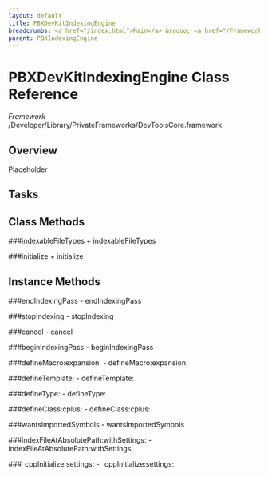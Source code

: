 ```yaml
---
layout: default
title: PBXDevKitIndexingEngine
breadcrumbs: <a href="/index.html">Main</a> &raquo; <a href="/Frameworks.html">Framework</a> &raquo; <a href="/Frameworks/DevToolsCore.html">DevToolsCore</a> &raquo; PBXDevKitIndexingEngine
parent: PBXIndexingEngine 
---
```

# PBXDevKitIndexingEngine Class Reference

*Framework* /Developer/Library/PrivateFrameworks/DevToolsCore.framework

## Overview

Placeholder

## Tasks

## Class Methods

<a name="+indexableFileTypes"></a>
###indexableFileTypes
    + indexableFileTypes

<a name="+initialize"></a>
###initialize
    + initialize

## Instance Methods

<a name="-endIndexingPass"></a>
###endIndexingPass
    - endIndexingPass

<a name="-stopIndexing"></a>
###stopIndexing
    - stopIndexing

<a name="-cancel"></a>
###cancel
    - cancel

<a name="-beginIndexingPass"></a>
###beginIndexingPass
    - beginIndexingPass

<a name="-defineMacro:expansion:"></a>
###defineMacro:expansion:
    - defineMacro:expansion:

<a name="-defineTemplate:"></a>
###defineTemplate:
    - defineTemplate:

<a name="-defineType:"></a>
###defineType:
    - defineType:

<a name="-defineClass:cplus:"></a>
###defineClass:cplus:
    - defineClass:cplus:

<a name="-wantsImportedSymbols"></a>
###wantsImportedSymbols
    - wantsImportedSymbols

<a name="-indexFileAtAbsolutePath:withSettings:"></a>
###indexFileAtAbsolutePath:withSettings:
    - indexFileAtAbsolutePath:withSettings:

<a name="-_cppInitialize:settings:"></a>
###_cppInitialize:settings:
    - _cppInitialize:settings:

